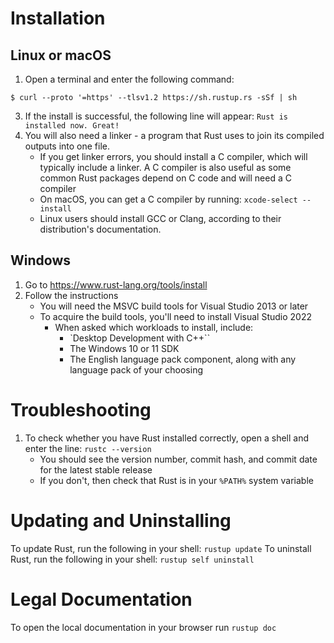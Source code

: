 # Installation
## Linux or macOS
1) Open a terminal and enter the following command:

```terminal
$ curl --proto '=https' --tlsv1.2 https://sh.rustup.rs -sSf | sh
```

3) If the install is successful, the following line will appear: `Rust is installed now. Great!`
4) You will also need a linker - a program that Rust uses to join its compiled outputs into one file.
	* If you get linker errors, you should install a C compiler, which will typically include a linker. A C compiler is also useful as some common Rust packages depend on C code and will need a C compiler
	* On macOS, you can get a C compiler by running: `xcode-select --install`
	* Linux users should install GCC or Clang, according to their distribution's documentation.

## Windows
1) Go to https://www.rust-lang.org/tools/install
2) Follow the instructions
   * You will need the MSVC build tools for Visual Studio 2013 or later
   * To acquire the build tools, you'll need to install Visual Studio 2022
     * When asked which workloads to install, include:
       * `Desktop Development with C++``
       * The Windows 10 or 11 SDK
       * The English language pack component, along with any language pack of your choosing

# Troubleshooting
1) To check whether you have Rust installed correctly, open a shell and enter the line: `rustc --version`
   * You should see the version number, commit hash, and commit date for the latest stable release
   * If you don't, then check that Rust is in your ``%PATH%`` system variable

# Updating and Uninstalling
To update Rust, run the following in your shell: `rustup update`
To uninstall Rust, run the following in your shell: `rustup self uninstall`

# Legal Documentation
To open the local documentation in your browser run `rustup doc`
